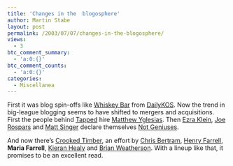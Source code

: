 ```yaml
---
title: 'Changes in the  blogosphere'
author: Martin Stabe
layout: post
permalink: /2003/07/07/changes-in-the-blogosphere/
views:
  - 3
btc_comment_summary:
  - 'a:0:{}'
btc_comment_counts:
  - 'a:0:{}'
categories:
  - Miscellanea
---
```

First it was blog spin-offs like [Whiskey Bar][1] from [DailyKOS][2]. Now the trend in big-league blogging seems to have shifted to mergers and acquisitions. First the people behind [Tapped][3] hire [Matthew Yglesias][4]. Then [Ezra Klein][5], [Joe Rospars][6] and [Matt Singer][7] declare themselves [Not Geniuses][8]. 

And now there&#8217;s [Crooked Timber][9], an effort by [Chris Bertram][10], [Henry Farrell][11], **Maria Farrell**, [Kieran Healy][12] and [Brian Weatherson][13]. With a lineup like that, it promises to be an excellent read.

 [1]: http://www.billmon.org/
 [2]: http://www.dailykos.com/
 [3]: http://www.prospect.org/weblog/
 [4]: http://www.matthewyglesias.com/
 [5]: http://ezrak.blogspot.com/
 [6]: http://thatother.blogspot.com/
 [7]: http://leftinthewest.blogspot.com/
 [8]: http://www.notgeniuses.com/
 [9]: http://www.crookedtimber.org/
 [10]: http://junius.blogspot.com/
 [11]: http://www.henryfarrell.net/blog/
 [12]: http://www.kieranhealy.org/blog
 [13]: http://philosophyweblog.blogspot.com/